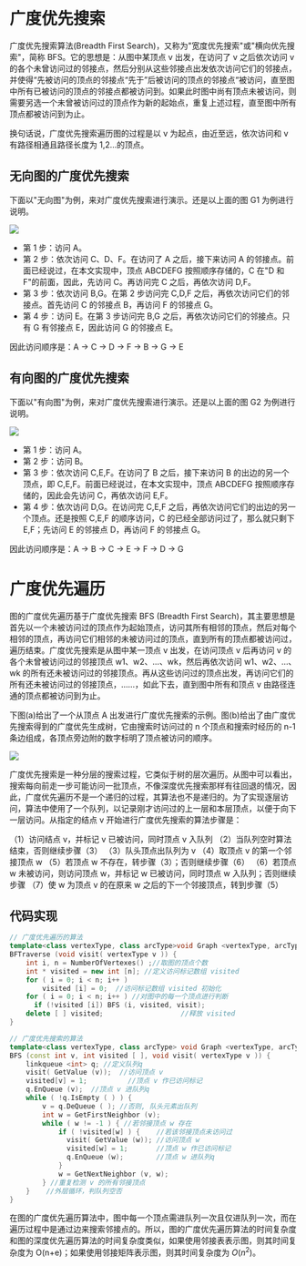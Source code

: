 # 广度优先搜索

广度优先搜索算法(Breadth First Search)，又称为"宽度优先搜索"或"横向优先搜索"，简称 BFS。它的思想是：从图中某顶点 v 出发，在访问了 v 之后依次访问 v 的各个未曾访问过的邻接点，然后分别从这些邻接点出发依次访问它们的邻接点，并使得“先被访问的顶点的邻接点“先于”后被访问的顶点的邻接点“被访问，直至图中所有已被访问的顶点的邻接点都被访问到。如果此时图中尚有顶点未被访问，则需要另选一个未曾被访问过的顶点作为新的起始点，重复上述过程，直至图中所有顶点都被访问到为止。

换句话说，广度优先搜索遍历图的过程是以 v 为起点，由近至远，依次访问和 v 有路径相通且路径长度为 1,2...的顶点。

## 无向图的广度优先搜索

下面以"无向图"为例，来对广度优先搜索进行演示。还是以上面的图 G1 为例进行说明。

![](https://i.postimg.cc/VLwYbsF9/image.png)

- 第 1 步：访问 A。
- 第 2 步：依次访问 C、D、F。在访问了 A 之后，接下来访问 A 的邻接点。前面已经说过，在本文实现中，顶点 ABCDEFG 按照顺序存储的，C 在"D 和 F"的前面，因此，先访问 C。再访问完 C 之后，再依次访问 D,F。
- 第 3 步：依次访问 B,G。在第 2 步访问完 C,D,F 之后，再依次访问它们的邻接点。首先访问 C 的邻接点 B，再访问 F 的邻接点 G。
- 第 4 步：访问 E。在第 3 步访问完 B,G 之后，再依次访问它们的邻接点。只有 G 有邻接点 E，因此访问 G 的邻接点 E。

因此访问顺序是：A -> C -> D -> F -> B -> G -> E

## 有向图的广度优先搜索

下面以"有向图"为例，来对广度优先搜索进行演示。还是以上面的图 G2 为例进行说明。

![](https://i.postimg.cc/DfrhFkKS/image.png)

- 第 1 步：访问 A。
- 第 2 步：访问 B。
- 第 3 步：依次访问 C,E,F。在访问了 B 之后，接下来访问 B 的出边的另一个顶点，即 C,E,F。前面已经说过，在本文实现中，顶点 ABCDEFG 按照顺序存储的，因此会先访问 C，再依次访问 E,F。
- 第 4 步：依次访问 D,G。在访问完 C,E,F 之后，再依次访问它们的出边的另一个顶点。还是按照 C,E,F 的顺序访问，C 的已经全部访问过了，那么就只剩下 E,F；先访问 E 的邻接点 D，再访问 F 的邻接点 G。

因此访问顺序是：A -> B -> C -> E -> F -> D -> G

# 广度优先遍历

图的广度优先遍历基于广度优先搜索 BFS (Breadth First Search)，其主要思想是首先以一个未被访问过的顶点作为起始顶点，访问其所有相邻的顶点，然后对每个相邻的顶点，再访问它们相邻的未被访问过的顶点，直到所有的顶点都被访问过，遍历结束。广度优先搜索是从图中某一顶点 v 出发，在访问顶点 v 后再访问 v 的各个未曾被访问过的邻接顶点 w1、w2、…、wk，然后再依次访问 w1、w2、…、wk 的所有还未被访问过的邻接顶点。再从这些访问过的顶点出发，再访问它们的所有还未被访问过的邻接顶点，……，如此下去，直到图中所有和顶点 v 由路径连通的顶点都被访问到为止。

下图(a)给出了一个从顶点 A 出发进行广度优先搜索的示例。图(b)给出了由广度优先搜索得到的广度优先生成树，它由搜索时访问过的 n 个顶点和搜索时经历的 n-1 条边组成，各顶点旁边附的数字标明了顶点被访问的顺序。

![](https://i.postimg.cc/fRXjqKdQ/image.png)

广度优先搜索是一种分层的搜索过程，它类似于树的层次遍历。从图中可以看出，搜索每向前走一步可能访问一批顶点，不像深度优先搜索那样有往回退的情况，因此，广度优先遍历不是一个递归的过程，其算法也不是递归的。为了实现逐层访问，算法中使用了一个队列，以记录刚才访问过的上一层和本层顶点，以便于向下一层访问。从指定的结点 v 开始进行广度优先搜索的算法步骤是：

（1）访问结点 v，并标记 v 已被访问，同时顶点 v 入队列
（2）当队列空时算法结束，否则继续步骤（3）
（3）队头顶点出队列为 v
（4）取顶点 v 的第一个邻接顶点 w
（5）若顶点 w 不存在，转步骤（3）；否则继续步骤（6）
（6）若顶点 w 未被访问，则访问顶点 w，并标记 w 已被访问，同时顶点 w 入队列；否则继续步骤
（7）使 w 为顶点 v 的在原来 w 之后的下一个邻接顶点，转到步骤（5）

## 代码实现

```cpp
// 广度优先遍历的算法
template<class vertexType, class arcType>void Graph <vertexType, arcType> ::
BFTraverse (void visit( vertexType v )) {
    int i, n = NumberOfVertexes() ;//取图的顶点个数
    int * visited = new int [n]; //定义访问标记数组 visited
    for ( i = 0; i < n; i++ )
        visited [i] = 0;  //访问标记数组 visited 初始化
    for ( i = 0; i < n; i++ ) //对图中的每一个顶点进行判断
      if (!visited [i]) BFS (i, visited, visit);
    delete [ ] visited;                   //释放 visited
}

// 广度优先搜索的算法
template<class vertexType, class arcType> void Graph <vertexType, arcType> ::
BFS (const int v, int visited [ ], void visit( vertexType v )) {
    linkqueue <int> q; //定义队列q
    visit( GetValue (v));  //访问顶点 v
    visited[v] = 1;          //顶点 v 作已访问标记
    q.EnQueue (v);  //顶点 v 进队列q
    while ( !q.IsEmpty ( ) ) {
        v = q.DeQueue ( ); //否则, 队头元素出队列
        int w = GetFirstNeighbor (v);
        while ( w != -1 ) { //若邻接顶点 w 存在
            if ( !visited[w] ) {    //若该邻接顶点未访问过
              visit( GetValue (w)); //访问顶点 w
              visited[w] = 1;       //顶点 w 作已访问标记
              q.EnQueue (w);        //顶点 w 进队列q
            }
            w = GetNextNeighbor (v, w);
        } //重复检测 v 的所有邻接顶点
    }    //外层循环，判队列空否
}
```

在图的广度优先遍历算法中，图中每一个顶点需进队列一次且仅进队列一次，而在遍历过程中是通过边来搜索邻接点的。所以，图的广度优先遍历算法的时间复杂度和图的深度优先遍历算法的时间复杂度类似，如果使用邻接表表示图，则其时间复杂度为 O(n+e)；如果使用邻接矩阵表示图，则其时间复杂度为 $O(n^2)$。
